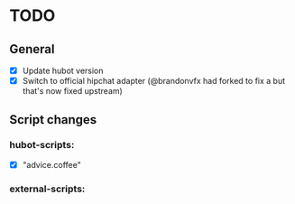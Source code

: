 TODO
====

General
-------
- [x] Update hubot version
- [x] Switch to official hipchat adapter (@brandonvfx had forked to fix a but that's now fixed upstream)

Script changes
--------------

### hubot-scripts:
- [x] "advice.coffee"

### external-scripts:
